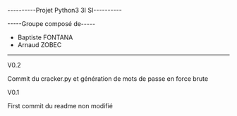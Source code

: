 ----------Projet Python3 3I SI----------

-----Groupe composé de-----

- Baptiste FONTANA
- Arnaud ZOBEC

--------------------------

V0.2

Commit du cracker.py et génération de mots de passe en force brute

V0.1

First commit du readme non modifié

